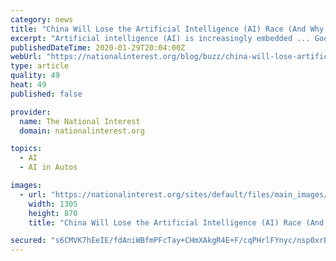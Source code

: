 ```yaml
---
category: news
title: "China Will Lose the Artificial Intelligence (AI) Race (And Why America Will Win)"
excerpt: "Artificial intelligence (AI) is increasingly embedded ... Google's Alphabet cousin Waymo tests its cars on the anything-goes roads of everyday America. As a result, its algorithms have learned ..."
publishedDateTime: 2020-01-29T20:04:00Z
webUrl: "https://nationalinterest.org/blog/buzz/china-will-lose-artificial-intelligence-ai-race-and-why-america-will-win-118191"
type: article
quality: 49
heat: 49
published: false

provider:
  name: The National Interest
  domain: nationalinterest.org

topics:
  - AI
  - AI in Autos

images:
  - url: "https://nationalinterest.org/sites/default/files/main_images/rgerg_0.jpg"
    width: 1305
    height: 870
    title: "China Will Lose the Artificial Intelligence (AI) Race (And Why America Will Win)"

secured: "s6CMVK7hEeIE/fdAniWBfmPFcTay+CHmXAkgR4E+F/cqPHrlFYnyc/nsp0xrBEFyKAVhsH7sREOpCQNKOv1jboJCJJKhWDsx4ZMsz54i2JMyFqGpVRiYgSJdGoxBG0XCjArr2ju9Ho6c5lxOvb5DMyhcjcnqApanjhhPyRTbJpV193UFV/aIu3wmqrJEiTD+00VBaz2IcTtkKoYpXjIPCii+JJGifVFYHoFJPqARoyKqXCu0w4ynwc2xYJpEynKUeTAnnrlAf8DVKXeYu8chZSZugCsRbA5R/b5TEvw0cP1vKfc3plip2xuK3bnvalsv;ffx6Aczfq/zgJk7V50RvVA=="
---
```



